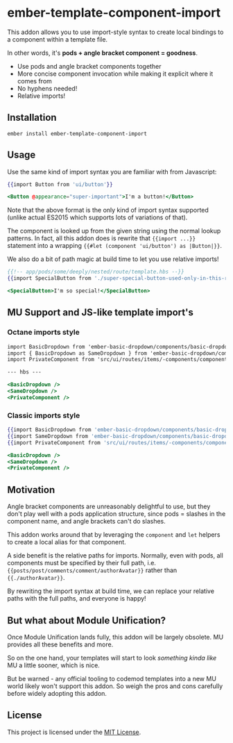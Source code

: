 ember-template-component-import
==============================================================================

This addon allows you to use import-style syntax to create local bindings to
a component within a template file.

In other words, it's **pods + angle bracket component = goodness**.

* Use pods and angle bracket components together
* More concise component invocation while making it explicit where it comes from
* No hyphens needed!
* Relative imports!

Installation
------------------------------------------------------------------------------

```
ember install ember-template-component-import
```


Usage
------------------------------------------------------------------------------

Use the same kind of import syntax you are familiar with from Javascript:

```hbs
{{import Button from 'ui/button'}}

<Button @appearance="super-important">I'm a button!</Button>
```

Note that the above format is the only kind of import syntax supported (unlike
actual ES2015 which supports lots of variations of that).

The component is looked up from the given string using the normal lookup
patterns. In fact, all this addon does is rewrite that `{{import ...}}` statement
into a wrapping `{{#let (component 'ui/button') as |Button|}}`.

We also do a bit of path magic at build time to let you use relative imports!

```hbs
{{!-- app/pods/some/deeply/nested/route/template.hbs --}}
{{import SpecialButton from './super-special-button-used-only-in-this-route'}}

<SpecialButton>I'm so special!</SpecialButton>

```

MU Support and JS-like template import's
------------------------------------------------------------------------------
### Octane imports style

```hbs
import BasicDropdown from 'ember-basic-dropdown/components/basic-dropdown';
import { BasicDropdown as SameDropdown } from 'ember-basic-dropdown/components';
import PrivateComponent from 'src/ui/routes/items/-components/component-name';

--- hbs ---

<BasicDropdown />
<SameDropdown />
<PrivateComponent />
```

### Classic imports style

```hbs
{{import BasicDropdown from 'ember-basic-dropdown/components/basic-dropdown'}}
{{import SameDropdown from 'ember-basic-dropdown/components/basic-dropdown'}}
{{import PrivateComponent from 'src/ui/routes/items/-components/component-name'}}

<BasicDropdown />
<SameDropdown />
<PrivateComponent />
```


Motivation
------------------------------------------------------------------------------

Angle bracket components are unreasonably delightful to use, but they don't
play well with a pods application structure, since pods = slashes in the
component name, and angle brackets can't do slashes.

This addon works around that by leveraging the `component` and `let` helpers
to create a local alias for that component.

A side benefit is the relative paths for imports. Normally, even with pods,
all components must be specified by their full path, i.e.
`{{posts/post/comments/comment/authorAvatar}}` rather than `{{./authorAvatar}}`.

By rewriting the import syntax at build time, we can replace your relative paths
with the full paths, and everyone is happy!


But what about Module Unification?
------------------------------------------------------------------------------

Once Module Unification lands fully, this addon will be largely obsolete. MU
provides all these benefits and more.

So on the one hand, your templates will start to look _something kinda like_
MU a little sooner, which is nice.

But be warned - any official tooling to codemod templates into a new MU world
likely won't support this addon. So weigh the pros and cons carefully before
widely adopting this addon.

License
------------------------------------------------------------------------------

This project is licensed under the [MIT License](LICENSE.md).
